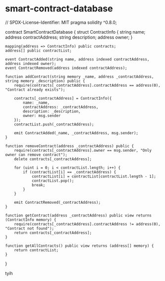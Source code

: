 # smart-contract-database
// SPDX-License-Identifier: MIT
pragma solidity ^0.8.0;

contract SmartContractDatabase {
    struct ContractInfo {
        string name;
        address contractAddress;
        string description;
        address owner;
    }

    mapping(address => ContractInfo) public contracts;
    address[] public contractList;
    
    event ContractAdded(string name, address indexed contractAddress, address indexed owner);
    event ContractRemoved(address indexed contractAddress);

    function addContract(string memory _name, address _contractAddress, string memory _description) public {
        require(contracts[_contractAddress].contractAddress == address(0), "Contract already exists");
        
        contracts[_contractAddress] = ContractInfo({
            name: _name,
            contractAddress: _contractAddress,
            description: _description,
            owner: msg.sender
        });
        contractList.push(_contractAddress);
        
        emit ContractAdded(_name, _contractAddress, msg.sender);
    }
    
    function removeContract(address _contractAddress) public {
        require(contracts[_contractAddress].owner == msg.sender, "Only owner can remove contract");
        delete contracts[_contractAddress];
        
        for (uint i = 0; i < contractList.length; i++) {
            if (contractList[i] == _contractAddress) {
                contractList[i] = contractList[contractList.length - 1];
                contractList.pop();
                break;
            }
        }
        
        emit ContractRemoved(_contractAddress);
    }
    
    function getContract(address _contractAddress) public view returns (ContractInfo memory) {
        require(contracts[_contractAddress].contractAddress != address(0), "Contract not found");
        return contracts[_contractAddress];
    }
    
    function getAllContracts() public view returns (address[] memory) {
        return contractList;
    }
}





tyih
